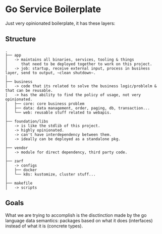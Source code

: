 # Go Service Boilerplate

Just very opinionated boilerplate, it has these layers:

## Structure
```
.
├── app
│   -> maintains all binaries, services, tooling & things
│      that need to be deployed together to work on this project.
│   -> job: startup, receive external input, process in business layer, send to output, ~clean shutdown~.
│
├── business
│   -> code that its related to solve the business logic/problelm & that can be reusable.
│   -> has the ability to find the policy of usage, not very opinionated.
│   ├── core: core business problem
│   ├── data: data management, order, paging, db, transaction...
│   └── web: reusable stuff related to webapis.
│
├── foundation/libs
│   -> is like the stdlib of this project.
│   -> highly opinionated.
│   -> can't have interdependency between them.
│   -> ideally can be deployed as a standalone pkg.
│
├── vendor
│   -> module for direct dependency, third party code.
│
├── zarf
│   -> configs
│   ├── docker
│   └── k8s: kustomize, cluster stuff...
│
├── makefile
│   -> scripts
```

## Goals

What we are trying to accomplish is the disctinction made by the go language data semantics: packages based on what it does (interfaces) instead of what it is (concrete types).